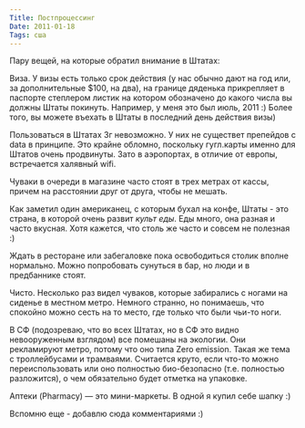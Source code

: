 ```yaml
---
Title: Постпроцессинг
Date: 2011-01-18
Tags: сша
---
```


Пару вещей, на которые обратил внимание в Штатах:

Виза. У визы есть только срок действия (у нас обычно дают на год или, за дополнительные $100, на два), на границе дяденька прикрепляет в паспорте степлером листик на котором обозначено до какого числа вы должны Штаты покинуть. Например, у меня это был июль, 2011 :) Более того, вы можете въехать в Штаты в последний день действия визы)

Пользоваться в Штатах 3г невозможно. У них не существет препейдов с data в принципе. Это крайне обломно, поскольку гугл.карты именно для Штатов очень продвинуты. Зато в аэропортах, в отличие от европы, встречается халявный wifi.

Чуваки в очереди в магазине часто стоят в трех метрах от кассы, причем на расстоянии друг от друга, чтобы не мешать.

Как заметил один американец, с которым бухал на конфе, Штаты - это страна, в которой очень развит *культ еды*. Еды много, она разная и часто вкусная. Хотя кажется, что столь же часто и совсем не полезная :)

Ждать в ресторане или забегаловке пока освободиться столик вполне нормально. Можно попробовать сунуться в бар, но люди и в предбаннике стоят.

Чисто. Несколько раз видел чуваков, которые забирались с ногами на сиденье в местном метро. Немного странно, но понимаешь, что спокойно можно сесть на то место, где только что были чьи-то ноги.

В СФ (подозреваю, что во всех Штатах, но в СФ это видно невооруженным взглядом) все помешаны на экологии. Они рекламируют метро, потому что оно типа Zero emission. Такая же тема с троллейбусами и трамваями. Считается круто, если что-то можно переиспользовать или оно полностью био-безопасно (т.е. полностью разложится), о чем обязательно будет отметка на упаковке.

Аптеки (Pharmacy) — это мини-маркеты. В одной я купил себе шапку :)

Вспомню еще - добавлю сюда комментариями :)
